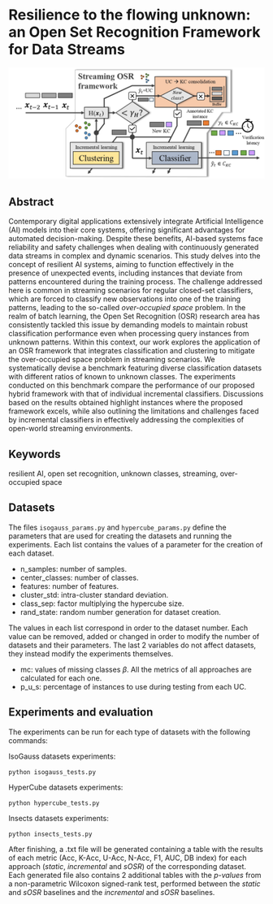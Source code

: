 # Resilience to the flowing unknown: an Open Set Recognition Framework for Data Streams
![alt text](streaming_osr_framework.jpg)
## Abstract
Contemporary digital applications extensively integrate Artificial Intelligence (AI) models into their core systems, 
offering significant advantages for automated decision-making. 
Despite these benefits, AI-based systems face reliability and safety challenges when dealing with continuously generated data streams in complex and dynamic scenarios. 
This study delves into the concept of resilient AI systems, aiming to function effectively in the presence of unexpected events, 
including instances that deviate from patterns encountered during the training process.
The challenge addressed here is common in streaming scenarios for regular closed-set classifiers, 
which are forced to classify new observations into one of the training patterns, leading to the so-called *over-occupied space* problem. 
In the realm of batch learning, the Open Set Recognition (OSR) research area has consistently tackled this issue by demanding 
models to maintain robust classification performance even when processing query instances from unknown patterns.
Within this context, our work explores the application of an OSR framework that integrates classification and clustering to mitigate the over-occupied space problem in streaming scenarios. 
We systematically devise a benchmark featuring diverse classification datasets with different ratios of known to unknown classes. 
The experiments conducted on this benchmark compare the performance of our proposed hybrid framework with that of individual incremental classifiers. 
Discussions based on the results obtained highlight instances where the proposed framework excels, while also outlining the limitations and challenges faced by incremental classifiers in effectively addressing the complexities of open-world streaming environments.
## Keywords
resilient AI, open set recognition, unknown classes, streaming, over-occupied space

## Datasets
The files `isogauss_params.py` and `hypercube_params.py` define the parameters that are used for creating the datasets and 
running the experiments. Each list contains the values of a parameter for the creation of each dataset.
* n_samples: number of samples.
* center_classes: number of classes.
* features: number of features.
* cluster_std: intra-cluster standard deviation.
* class_sep: factor multiplying the hypercube size.
* rand_state: random number generation for dataset creation.

The values in each list correspond in order to the dataset number. Each value can be removed, added or changed in order to 
modify the number of datasets and their parameters. The last 2 variables do not affect datasets, they instead modify the
experiments themselves.
* mc: values of missing classes *β*. All the metrics of all approaches are calculated for each one.
* p_u_s: percentage of instances to use during testing from each UC.


## Experiments and evaluation
The experiments can be run for each type of datasets with the following commands:

IsoGauss datasets experiments:
```console
python isogauss_tests.py
```
HyperCube datasets experiments:
```console
python hypercube_tests.py
```
Insects datasets experiments:
```console
python insects_tests.py
```
After finishing, a .txt file will be generated containing a table with the results of each metric (Acc, K-Acc, U-Acc, 
N-Acc, F1, AUC, DB index) for each approach (*static*, *incremental* and *sOSR*) of the corresponding dataset. Each
generated file also contains 2 additional tables with the *p-values* from a non-parametric Wilcoxon signed-rank test,
performed between the *static* and *sOSR* baselines and the *incremental* and *sOSR* baselines.